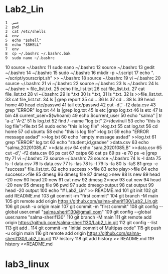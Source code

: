 # Lab2_Lin
    1  حصي
    2  pwd
    3  cat /etc/shells
    4  env
    5  echo "$shell"
    6  echo "$SHELL"
    7  env
    8  cp ~/.bashrc ~/.bashrc.bak
    9  sudo nano ~/.bashrc
   10  source ~/.bashrc
   11  sudo nano ~/.bashrc
   12  source ~/.bashrc
   13  gedit ~/.bashrc
   14  ~/.bashrc
   15  sudo ~/.bashrc
   16  mkdir -p ~/.script
   17  echo ". ~/script/yourscript.sh" >> ~/.bashrc
   18  source ~/.bashrc
   19  vi ~/.bashrc
   20  source ~/.bashrc
   21  vi ~/.bashrc
   22  source ~/.bashrc
   23  ls ~/.bashrc
   24  ls ~/.bashrc > file_list.txt.
   25  echo file_list.txt
   26  cat file_list.txt.
   27  cat file_list.txt
   28  vi ~/.bashrc
   29  ls *.txt
   30  ls *.txt,
   31  ls *.txt.
   32  ls >>file_list.txt.
   33  cat file_list.txt.
   34  ls | grep report
   35  cd ..
   36  ls
   37  cd ..
   38  ls
   39  head home
   40  head etc/passwd
   41  tail etc/passwd
   42  cut -d',' -f2 data.csv
   43  grep "ERROR" log.txt
   44  ls |grep log.txt
   45  ls etc |grep log.txt
   46  ls etc
   47  ls bin
   48  current_user=$(whoami)
   49  echo $current_user
   50  echo "salma" | tr 'a-z' 'A-Z'
   51  ls log.txt
   52  find / -name "log.txt" 2>/dev/null
   53  echo "this is log file">file.txt
   54  sudo echo "this is log file" >log.txt
   55  cat log.txt
   56  cd home
   57  cd ubuntu
   58  echo "this is log file" >log.txt
   59  echo "ERROR message asdad" >>log.txt
   60  echo "empty message asdad" >>log.txt
   61  grep "ERROR" log.txt
   62  echo "student,id,gradee" >data.csv
   63  echo "salma,20201085,A" >>data.csv
   64  echo "sara,20201085,B" >>data.csv
   65  cut -d',' -f2 data.csv
   66  ps cat
   67  catps
   68  cat ps
   69  ps -e
   70  ps -e |grep tty
   71  vi ~/.bashrc
   72  source ~/.barshrc
   73  source ~/.bashrc
   74  ls -l data
   75  ls -l data.csv
   76  ls data.csv
   77  ls -las
   78  ls -l
   79  ls -la
   80  ls -laS
   81  grep -c "success" file_list.txt.
   82  echo success >>file
   83  echo play>>file
   84  echo success>>file
   85  dmesg
   86  dmesg file
   87  dmesg >new
   88  ls new
   89  head -20 new
   90  head 20 new
   91  cat new
   92  dmesg 2>new
   93  cat new
   94  head -20 new
   95  dmesg file
   96  pwd
   97  sudo dmesg>output
   98  cat output
   99  head -20 output
  100  echo "# Lab2_Lin" >> README.md
  101  git init
  102  git add README.md
  103  git commit -m "first commit"
  104  git branch -M main
  105  git remote add origin https://github.com/salma-sherif130/Lab2_Lin.git
  106  git push -u origin main
  107  git commit -m "first commit"
  108  git config --global user.email "salma.sherif130@gmail.com"
  109  git config --global user.name "salma-sherif130"
  110  git branch -M main
  111  git remote add origin https://github.com/salma-sherif130/Lab2_Lin.git
  112  git config --list
  113  git add .
  114  git commit -m "Initial commit of Multipas code"
  115  git push -u origin main
  116  git remote add origin https://github.com/salma-sherif130/Lab2_Lin.git
  117  history
  118  git add history >> README.md
  119  history >>README.md
# lab3_linux
